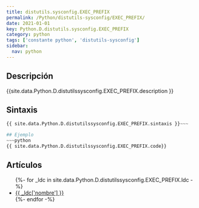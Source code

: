 ```yaml
---
title: distutils.sysconfig.EXEC_PREFIX
permalink: /Python/distutils-sysconfig/EXEC_PREFIX/
date: 2021-01-01
key: Python.D.distutils.sysconfig.EXEC_PREFIX
category: python
tags: ['constante python', 'distutils-sysconfig']
sidebar: 
  nav: python
---
```


## Descripción
{{site.data.Python.D.distutilssysconfig.EXEC_PREFIX.description }}

## Sintaxis
~~~python
{{ site.data.Python.D.distutilssysconfig.EXEC_PREFIX.sintaxis }}~~~

## Ejemplo
~~~python
{{ site.data.Python.D.distutilssysconfig.EXEC_PREFIX.code}}
~~~

## Artículos
<ul>
{%- for _ldc in site.data.Python.D.distutilssysconfig.EXEC_PREFIX.ldc -%}
   <li>
       <a href="{{_ldc['url'] }}">{{ _ldc['nombre'] }}</a>
   </li>
{%- endfor -%}
</ul>
